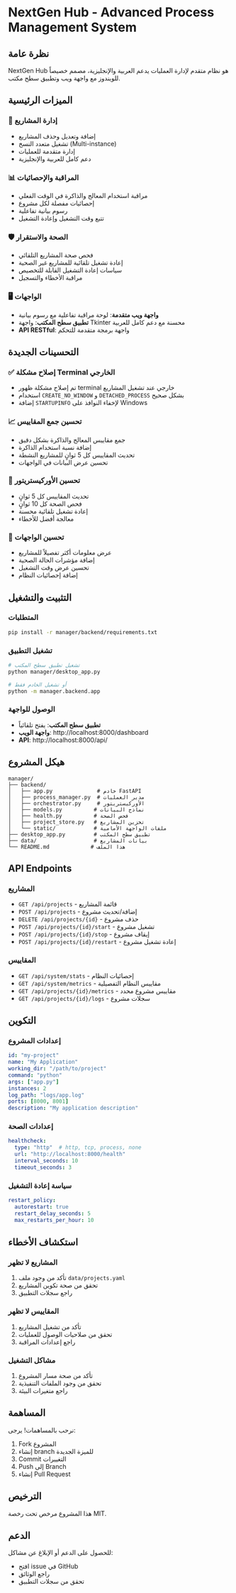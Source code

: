 # NextGen Hub - Advanced Process Management System

## نظرة عامة
NextGen Hub هو نظام متقدم لإدارة العمليات يدعم العربية والإنجليزية، مصمم خصيصاً للويندوز مع واجهة ويب وتطبيق سطح مكتب.

## الميزات الرئيسية

### 🔧 إدارة المشاريع
- إضافة وتعديل وحذف المشاريع
- تشغيل متعدد النسخ (Multi-instance)
- إدارة متقدمة للعمليات
- دعم كامل للعربية والإنجليزية

### 📊 المراقبة والإحصائيات
- مراقبة استخدام المعالج والذاكرة في الوقت الفعلي
- إحصائيات مفصلة لكل مشروع
- رسوم بيانية تفاعلية
- تتبع وقت التشغيل وإعادة التشغيل

### 🛡️ الصحة والاستقرار
- فحص صحة المشاريع التلقائي
- إعادة تشغيل تلقائية للمشاريع غير الصحية
- سياسات إعادة التشغيل القابلة للتخصيص
- مراقبة الأخطاء والتسجيل

### 🖥️ الواجهات
- **واجهة ويب متقدمة**: لوحة مراقبة تفاعلية مع رسوم بيانية
- **تطبيق سطح المكتب**: واجهة Tkinter محسنة مع دعم كامل للعربية
- **API RESTful**: واجهة برمجة متقدمة للتحكم

## التحسينات الجديدة

### ✅ إصلاح مشكلة Terminal الخارجي
- تم إصلاح مشكلة ظهور terminal خارجي عند تشغيل المشاريع
- استخدام `CREATE_NO_WINDOW` و `DETACHED_PROCESS` بشكل صحيح
- إضافة `STARTUPINFO` لإخفاء النوافذ على Windows

### 📈 تحسين جمع المقاييس
- جمع مقاييس المعالج والذاكرة بشكل دقيق
- إضافة نسبة استخدام الذاكرة
- تحديث المقاييس كل 5 ثوانٍ للمشاريع النشطة
- تحسين عرض البيانات في الواجهات

### 🔄 تحسين الأوركيستريتور
- تحديث المقاييس كل 5 ثوانٍ
- فحص الصحة كل 10 ثوانٍ
- إعادة تشغيل تلقائية محسنة
- معالجة أفضل للأخطاء

### 🎨 تحسين الواجهات
- عرض معلومات أكثر تفصيلاً للمشاريع
- إضافة مؤشرات الحالة الصحية
- تحسين عرض وقت التشغيل
- إضافة إحصائيات النظام

## التثبيت والتشغيل

### المتطلبات
```bash
pip install -r manager/backend/requirements.txt
```

### تشغيل التطبيق
```bash
# تشغيل تطبيق سطح المكتب
python manager/desktop_app.py

# أو تشغيل الخادم فقط
python -m manager.backend.app
```

### الوصول للواجهة
- **تطبيق سطح المكتب**: يفتح تلقائياً
- **واجهة الويب**: http://localhost:8000/dashboard
- **API**: http://localhost:8000/api/

## هيكل المشروع

```
manager/
├── backend/
│   ├── app.py              # خادم FastAPI
│   ├── process_manager.py  # مدير العمليات
│   ├── orchestrator.py     # الأوركيستريتور
│   ├── models.py          # نماذج البيانات
│   ├── health.py          # فحص الصحة
│   ├── project_store.py   # تخزين المشاريع
│   └── static/            # ملفات الواجهة الأمامية
├── desktop_app.py         # تطبيق سطح المكتب
├── data/                  # بيانات المشاريع
└── README.md             # هذا الملف
```

## API Endpoints

### المشاريع
- `GET /api/projects` - قائمة المشاريع
- `POST /api/projects` - إضافة/تحديث مشروع
- `DELETE /api/projects/{id}` - حذف مشروع
- `POST /api/projects/{id}/start` - تشغيل مشروع
- `POST /api/projects/{id}/stop` - إيقاف مشروع
- `POST /api/projects/{id}/restart` - إعادة تشغيل مشروع

### المقاييس
- `GET /api/system/stats` - إحصائيات النظام
- `GET /api/system/metrics` - مقاييس النظام التفصيلية
- `GET /api/projects/{id}/metrics` - مقاييس مشروع محدد
- `GET /api/projects/{id}/logs` - سجلات مشروع

## التكوين

### إعدادات المشروع
```yaml
id: "my-project"
name: "My Application"
working_dir: "/path/to/project"
command: "python"
args: ["app.py"]
instances: 2
log_path: "logs/app.log"
ports: [8000, 8001]
description: "My application description"
```

### إعدادات الصحة
```yaml
healthcheck:
  type: "http"  # http, tcp, process, none
  url: "http://localhost:8000/health"
  interval_seconds: 10
  timeout_seconds: 3
```

### سياسة إعادة التشغيل
```yaml
restart_policy:
  autorestart: true
  restart_delay_seconds: 5
  max_restarts_per_hour: 10
```

## استكشاف الأخطاء

### المشاريع لا تظهر
1. تأكد من وجود ملف `data/projects.yaml`
2. تحقق من صحة تكوين المشاريع
3. راجع سجلات التطبيق

### المقاييس لا تظهر
1. تأكد من تشغيل المشاريع
2. تحقق من صلاحيات الوصول للعمليات
3. راجع إعدادات المراقبة

### مشاكل التشغيل
1. تأكد من صحة مسار المشروع
2. تحقق من وجود الملفات التنفيذية
3. راجع متغيرات البيئة

## المساهمة

نرحب بالمساهمات! يرجى:
1. Fork المشروع
2. إنشاء branch للميزة الجديدة
3. Commit التغييرات
4. Push إلى Branch
5. إنشاء Pull Request

## الترخيص

هذا المشروع مرخص تحت رخصة MIT.

## الدعم

للحصول على الدعم أو الإبلاغ عن مشاكل:
- افتح issue في GitHub
- راجع الوثائق
- تحقق من سجلات التطبيق 